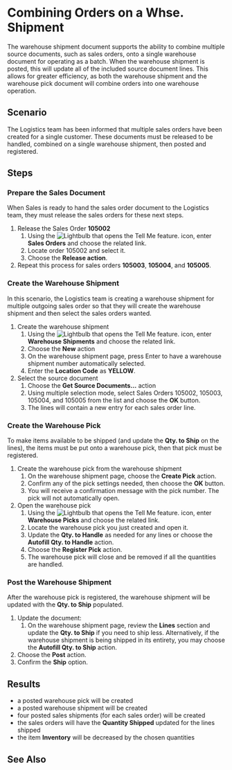 # Combining Orders on a Whse. Shipment
The warehouse shipment document supports the ability to combine multiple source documents, such as sales orders, onto a single warehouse document for operating as a batch. When the warehouse shipment is posted, this will update all of the included source document lines. This allows for greater efficiency, as both the warehouse shipment and the warehouse pick document will combine orders into one warehouse operation.

## Scenario
The Logistics team has been informed that multiple sales orders have been created for a single customer. These documents must be released to be handled, combined on a single warehouse shipment, then posted and registered.

## Steps
### Prepare the Sales Document
When Sales is ready to hand the sales order document to the Logistics team, they must release the sales orders for these next steps.

1. Release the Sales Order **105002** 
	1. Using the ![Lightbulb that opens the Tell Me feature.](../../../media/ui-search/search_small.png "Tell me what you want to do") icon, enter **Sales Orders** and choose the related link.
	2. Locate order 105002 and select it.
	3. Choose the **Release action**. 
2. Repeat this process for sales orders **105003**, **105004**, and **105005**.

### Create the Warehouse Shipment
In this scenario, the Logistics team is creating a warehouse shipment for multiple outgoing sales order so that they will create the warehouse shipment and then select the sales orders wanted.

1. Create the warehouse shipment
	1. Using the ![Lightbulb that opens the Tell Me feature.](../../../media/ui-search/search_small.png "Tell me what you want to do") icon, enter **Warehouse Shipments** and choose the related link.
	2. Choose the **New** action
	3. On the warehouse shipment page, press Enter to have a warehouse shipment number automatically selected.
	4. Enter the **Location Code** as **YELLOW**.
2. Select the source document
	1. Choose the **Get Source Documents...** action
	2. Using multiple selection mode, select Sales Orders 105002, 105003, 105004, and 105005 from the list and choose the **OK** button.
	3. The lines will contain a new entry for each sales order line.

### Create the Warehouse Pick
To make items available to be shipped (and update the **Qty. to Ship** on the lines), the items must be put onto a warehouse pick, then that pick must be registered.

1. Create the warehouse pick from the warehouse shipment
	1. On the warehouse shipment page, choose the **Create Pick** action.
	2. Confirm any of the pick settings needed, then choose the **OK** button.
	3. You will receive a confirmation message with the pick number. The pick will not automatically open.
2. Open the warehouse pick
	1. Using the ![Lightbulb that opens the Tell Me feature.](../../../media/ui-search/search_small.png "Tell me what you want to do") icon, enter **Warehouse Picks** and choose the related link.
	2. Locate the warehouse pick you just created and open it.
	3. Update the **Qty. to Handle** as needed for any lines or choose the **Autofill Qty. to Handle** action.
	4. Choose the **Register Pick** action.
	5. The warehouse pick will close and be removed if all the quantities are handled.

### Post the Warehouse Shipment
After the warehouse pick is registered, the warehouse shipment will be updated with the **Qty. to Ship** populated.
	
1. Update the document:
	1. On the warehouse shipment page, review the **Lines** section and update the **Qty. to Ship** if you need to ship less. Alternatively, if the warehouse shipment is being shipped in its entirety, you may choose the **Autofill Qty. to Ship** action.
2. Choose the **Post** action.
3. Confirm the **Ship** option.

## Results

- a posted warehouse pick will be created    
- a posted warehouse shipment will be created    
- four posted sales shipments (for each sales order) will be created    
- the sales orders will have the **Quantity Shipped** updated for the lines shipped    
- the item **Inventory**  will be decreased by the chosen quantities

## See Also